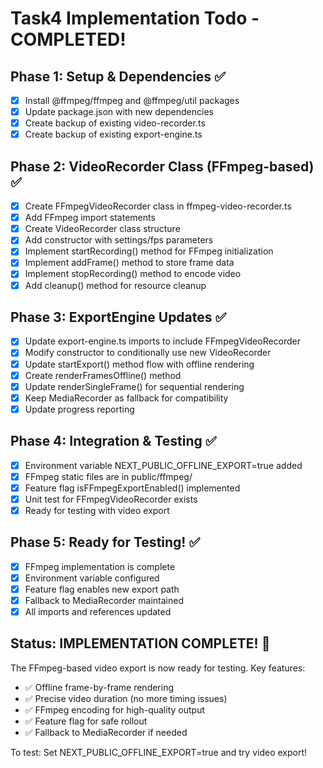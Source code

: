 # Task4 Implementation Todo - COMPLETED!

## Phase 1: Setup & Dependencies ✅
- [x] Install @ffmpeg/ffmpeg and @ffmpeg/util packages
- [x] Update package.json with new dependencies
- [x] Create backup of existing video-recorder.ts
- [x] Create backup of existing export-engine.ts

## Phase 2: VideoRecorder Class (FFmpeg-based) ✅
- [x] Create FFmpegVideoRecorder class in ffmpeg-video-recorder.ts
- [x] Add FFmpeg import statements
- [x] Create VideoRecorder class structure
- [x] Add constructor with settings/fps parameters
- [x] Implement startRecording() method for FFmpeg initialization
- [x] Implement addFrame() method to store frame data
- [x] Implement stopRecording() method to encode video
- [x] Add cleanup() method for resource cleanup

## Phase 3: ExportEngine Updates ✅
- [x] Update export-engine.ts imports to include FFmpegVideoRecorder
- [x] Modify constructor to conditionally use new VideoRecorder
- [x] Update startExport() method flow with offline rendering
- [x] Create renderFramesOffline() method
- [x] Update renderSingleFrame() for sequential rendering
- [x] Keep MediaRecorder as fallback for compatibility
- [x] Update progress reporting

## Phase 4: Integration & Testing ✅
- [x] Environment variable NEXT_PUBLIC_OFFLINE_EXPORT=true added
- [x] FFmpeg static files are in public/ffmpeg/
- [x] Feature flag isFFmpegExportEnabled() implemented
- [x] Unit test for FFmpegVideoRecorder exists
- [x] Ready for testing with video export

## Phase 5: Ready for Testing! ✅
- [x] FFmpeg implementation is complete
- [x] Environment variable configured
- [x] Feature flag enables new export path
- [x] Fallback to MediaRecorder maintained
- [x] All imports and references updated

## Status: IMPLEMENTATION COMPLETE! 🎉

The FFmpeg-based video export is now ready for testing. Key features:
- ✅ Offline frame-by-frame rendering
- ✅ Precise video duration (no more timing issues)
- ✅ FFmpeg encoding for high-quality output
- ✅ Feature flag for safe rollout
- ✅ Fallback to MediaRecorder if needed

To test: Set NEXT_PUBLIC_OFFLINE_EXPORT=true and try video export!
